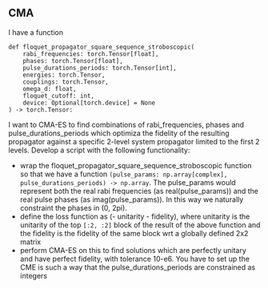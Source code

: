 ## CMA

I have a function 

```
def floquet_propagator_square_sequence_stroboscopic(
    rabi_frequencies: torch.Tensor[float],
    phases: torch.Tensor[float],
    pulse_durations_periods: torch.Tensor[int],
    energies: torch.Tensor,
    couplings: torch.Tensor,
    omega_d: float,
    floquet_cutoff: int,
    device: Optional[torch.device] = None
) -> torch.Tensor:
```

I want to CMA-ES to find combinations of rabi_frequencies, phases and pulse_durations_periods which optimiza the fidelity of the resulting propagator against a specific 2-level system propagator limited to the first 2 levels. Develop a script with the following functionality:
- wrap the floquet_propagator_square_sequence_stroboscopic function so that we have a function `(pulse_params: np.array[complex], pulse_durations_periods) -> np.array`. The pulse_params would represent both the real rabi frequencies (as real(pulse_params)) and the real pulse phases (as imag(pulse_params)). In this way we naturally constraint the phases in (0, 2pi). 
- define the loss function as (- unitarity - fidelity), where unitarity is the unitarity of the top `[:2, :2]` block of the result of the above function and the fidelity is the fidelity of the same block wrt a globally defined 2x2 matrix
- perform CMA-ES on this to find solutions which are perfectly unitary and have perfect fidelity, with tolerance 10-e6. You have to set up the CME is such a way that the pulse_durations_periods are constrained as integers
